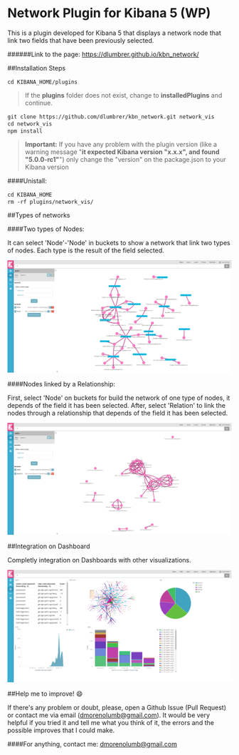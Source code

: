 # Network Plugin for Kibana 5 (WP)

This is a plugin developed for Kibana 5 that displays a network node that link two fields that have been previously selected.

######Link to the page: https://dlumbrer.github.io/kbn_network/

##Installation Steps

```
cd KIBANA_HOME/plugins
```
> If the **plugins** folder does not exist, change to **installedPlugins** and continue.

```
git clone https://github.com/dlumbrer/kbn_network.git network_vis
cd network_vis
npm install
```
> **Important:** If you have any problem with the plugin version (like a warning message "**it expected Kibana version "x.x.x", and found "5.0.0-rc1"**") only change the "version" on the package.json to your Kibana version


####Unistall:
```
cd KIBANA_HOME
rm -rf plugins/network_vis/
```

##Types of networks

####Two types of Nodes:

It can select 'Node'-'Node' in buckets to show a network that link two types of nodes. Each type is the result of the field selected.

![Screenshot](images/Easy.png)

####Nodes linked by a Relationship:

First, select 'Node' on buckets for build the network of one type of nodes, it depends of the field it has been selected. After, select 'Relation' to link the nodes through a relationship that depends of the field it has been selected.

![Screenshot](images/Types.png)

##Integration on Dashboard

Completly integration on Dashboards with other visualizations.

![Screenshot](images/Dashboard.png)

##Help me to improve! :smile:

If there's any problem or doubt, please, open a Github Issue (Pull Request) or contact me via email (dmorenolumb@gmail.com). It would be very helpful if you tried it and tell me what you think of it, the errors and the possible improves that I could make.


####For anything, contact me: dmorenolumb@gmail.com
